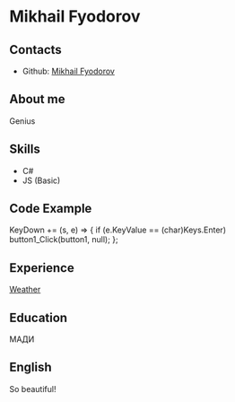 # Mikhail Fyodorov #

## Contacts ##
* Github: [Mikhail Fyodorov](https://github.com/Shakco)

## About me ##
Genius

## Skills ##
* C#
* JS (Basic)

## Code Example ##
KeyDown += (s, e) => { if (e.KeyValue == (char)Keys.Enter) button1_Click(button1, null); };

## Experience ##
[Weather](https://github.com/Shakco/Weather)

## Education ##
МАДИ

## English ##
So beautiful!
